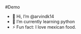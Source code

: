 #Demo

- 👋 Hi, I’m @arvindk14
- 🌱 I’m currently learning python
- ⚡ Fun fact: I love mexican food.

<!---
arvindk14/arvindk14 is a ✨ special ✨ repository because its `README.md` (this file) appears on your GitHub profile.
You can click the Preview link to take a look at your changes.
--->
